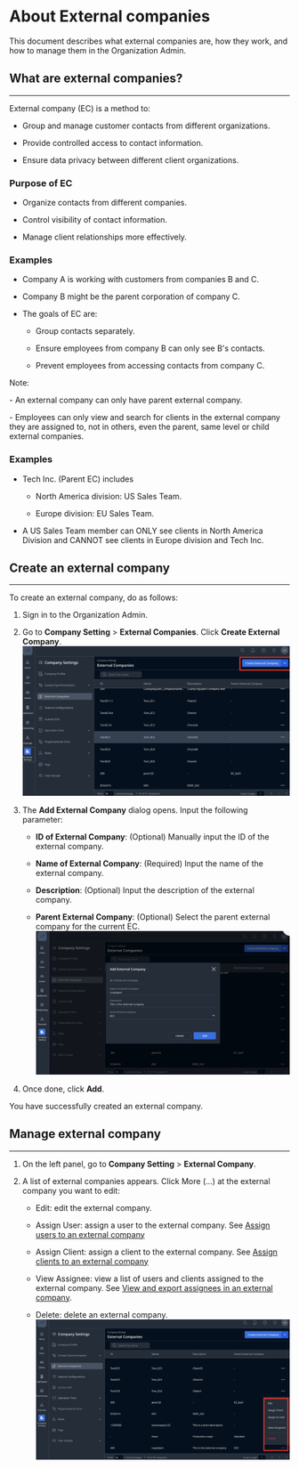 # About External companies

This document describes what external companies are, how they work, and how to manage them in the Organization Admin.

## What are external companies?
--------------------------------

External company (EC) is a method to:

*   Group and manage customer contacts from different organizations.
    
*   Provide controlled access to contact information.
    
*   Ensure data privacy between different client organizations.
    

### Purpose of EC

*   Organize contacts from different companies.
    
*   Control visibility of contact information.
    
*   Manage client relationships more effectively.
    

### Examples

*   Company A is working with customers from companies B and C.
    
*   Company B might be the parent corporation of company C.
    
*   The goals of EC are:
    
    *   Group contacts separately.
        
    *   Ensure employees from company B can only see B's contacts.
        
    *   Prevent employees from accessing contacts from company C.
        

Note: 

\- An external company can only have parent external company.

\- Employees can only view and search for clients in the external company they are assigned to, not in others, even the parent, same level or child external companies.

### Examples

*   Tech Inc. (Parent EC) includes
    
    *   North America division: US Sales Team.
        
    *   Europe division: EU Sales Team.
        
*   A US Sales Team member can ONLY see clients in North America Division and CANNOT see clients in Europe division and Tech Inc.
    

## Create an external company
------------------------------

To create an external company, do as follows:

1.  Sign in to the Organization Admin.
    
2.  Go to **Company Setting** > **External Companies**. Click **Create External Company**. ![Alt text](photos/about-external-companies.png)

    
3.  The **Add External Company** dialog opens. Input the following parameter: 
    
    *   **ID of External Company**: (Optional) Manually input the ID of the external company.
        
    *   **Name of External Company**: (Required) Input the name of the external company.
        
    *   **Description**: (Optional) Input the description of the external company.
        
    *   **Parent External Company**: (Optional) Select the parent external company for the current EC. ![Alt text](photos/about-external-companies-2.png)
        
4.  Once done, click **Add**.
    

You have successfully created an external company.

## Manage external company
---------------------------

1.  On the left panel, go to **Company Setting** > **External Company**.
    
2.  A list of external companies appears. Click More (…) at the external company you want to edit:
    
    *   Edit: edit the external company.
        
    *   Assign User: assign a user to the external company. See [Assign users to an external company](https://support.leap.expert/en/support/solutions/articles/151000211939)
        
    *   Assign Client: assign a client to the external company. See [Assign clients to an external company](https://support.leap.expert/en/support/solutions/articles/151000211940)
        
    *   View Assignee: view a list of users and clients assigned to the external company. See [View and export assignees in an external company](https://support.leap.expert/en/support/solutions/articles/151000211941).
        
    *   Delete: delete an external company. ![Alt text](photos/about-external-companies-3.png)